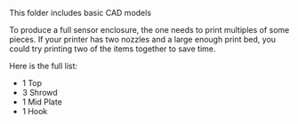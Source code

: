 This folder includes basic CAD models

To produce a full sensor enclosure, the one needs to print multiples of some pieces. If your printer has two nozzles and a large enough print bed, you could try printing two of the items together to save time.

Here is the full list:

- 1 Top
- 3 Shrowd
- 1 Mid Plate
- 1 Hook
